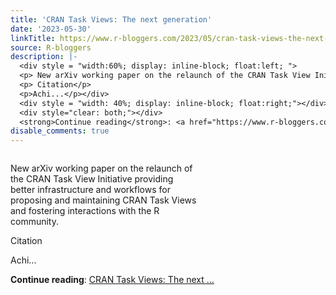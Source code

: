 ```yaml
---
title: 'CRAN Task Views: The next generation'
date: '2023-05-30'
linkTitle: https://www.r-bloggers.com/2023/05/cran-task-views-the-next-generation/
source: R-bloggers
description: |-
  <div style = "width:60%; display: inline-block; float:left; ">
  <p> New arXiv working paper on the relaunch of the CRAN Task View Initiative providing better infrastructure and workflows for proposing and maintaining CRAN Task Views and fostering interactions with the R community.</p>
  <p> Citation</p>
  <p>Achi...</p></div>
  <div style = "width: 40%; display: inline-block; float:right;"></div>
  <div style="clear: both;"></div>
  <strong>Continue reading</strong>: <a href="https://www.r-bloggers.com/2023/05/cran-task-views-the-next-generation/">CRAN Task Views: The next ...
disable_comments: true
---
```

<div style = "width:60%; display: inline-block; float:left; ">
<p> New arXiv working paper on the relaunch of the CRAN Task View Initiative providing better infrastructure and workflows for proposing and maintaining CRAN Task Views and fostering interactions with the R community.</p>
<p> Citation</p>
<p>Achi...</p></div>
<div style = "width: 40%; display: inline-block; float:right;"></div>
<div style="clear: both;"></div>
<strong>Continue reading</strong>: <a href="https://www.r-bloggers.com/2023/05/cran-task-views-the-next-generation/">CRAN Task Views: The next ...